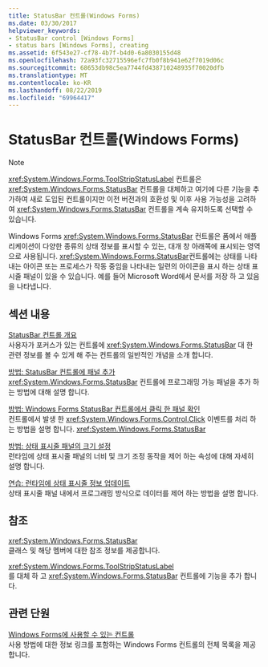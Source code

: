```yaml
---
title: StatusBar 컨트롤(Windows Forms)
ms.date: 03/30/2017
helpviewer_keywords:
- StatusBar control [Windows Forms]
- status bars [Windows Forms], creating
ms.assetid: 6f543e27-cf78-4b7f-b4d0-6a8030155d48
ms.openlocfilehash: 72a93fc32715596efc7fb0f8b941e62f7019d06c
ms.sourcegitcommit: 68653db98c5ea7744fd438710248935f70020dfb
ms.translationtype: MT
ms.contentlocale: ko-KR
ms.lasthandoff: 08/22/2019
ms.locfileid: "69964417"
---
```

# <a name="statusbar-control-windows-forms"></a>StatusBar 컨트롤(Windows Forms)
> [!NOTE]
> <xref:System.Windows.Forms.ToolStripStatusLabel> 컨트롤은 <xref:System.Windows.Forms.StatusBar> 컨트롤을 대체하고 여기에 다른 기능을 추가하여 새로 도입된 컨트롤이지만 이전 버전과의 호환성 및 이후 사용 가능성을 고려하여 <xref:System.Windows.Forms.StatusBar> 컨트롤을 계속 유지하도록 선택할 수 있습니다.  
  
 Windows Forms <xref:System.Windows.Forms.StatusBar> 컨트롤은 폼에서 애플리케이션이 다양한 종류의 상태 정보를 표시할 수 있는, 대개 창 아래쪽에 표시되는 영역으로 사용됩니다. <xref:System.Windows.Forms.StatusBar>컨트롤에는 상태를 나타내는 아이콘 또는 프로세스가 작동 중임을 나타내는 일련의 아이콘을 표시 하는 상태 표시줄 패널이 있을 수 있습니다. 예를 들어 Microsoft Word에서 문서를 저장 하 고 있음을 나타냅니다.  
  
## <a name="in-this-section"></a>섹션 내용  
 [StatusBar 컨트롤 개요](statusbar-control-overview-windows-forms.md)  
 사용자가 포커스가 있는 컨트롤에 <xref:System.Windows.Forms.StatusBar> 대 한 관련 정보를 볼 수 있게 해 주는 컨트롤의 일반적인 개념을 소개 합니다.  
  
 [방법: StatusBar 컨트롤에 패널 추가](how-to-add-panels-to-a-statusbar-control.md)  
 <xref:System.Windows.Forms.StatusBar> 컨트롤에 프로그래밍 가능 패널을 추가 하는 방법에 대해 설명 합니다.  
  
 [방법: Windows Forms StatusBar 컨트롤에서 클릭 한 패널 확인](determine-which-panel-wf-statusbar-control-was-clicked.md)  
 컨트롤에서 발생 한 <xref:System.Windows.Forms.Control.Click> 이벤트를 처리 하는 방법을 설명 합니다. <xref:System.Windows.Forms.StatusBar>  
  
 [방법: 상태 표시줄 패널의 크기 설정](how-to-set-the-size-of-status-bar-panels.md)  
 런타임에 상태 표시줄 패널의 너비 및 크기 조정 동작을 제어 하는 속성에 대해 자세히 설명 합니다.  
  
 [연습: 런타임에 상태 표시줄 정보 업데이트](walkthrough-updating-status-bar-information-at-run-time.md)  
 상태 표시줄 패널 내에서 프로그래밍 방식으로 데이터를 제어 하는 방법을 설명 합니다.  
  
## <a name="reference"></a>참조  
 <xref:System.Windows.Forms.StatusBar>  
 클래스 및 해당 멤버에 대한 참조 정보를 제공합니다.  
  
 <xref:System.Windows.Forms.ToolStripStatusLabel>  
 를 대체 하 고 <xref:System.Windows.Forms.StatusBar> 컨트롤에 기능을 추가 합니다.  
  
## <a name="related-sections"></a>관련 단원  
 [Windows Forms에 사용할 수 있는 컨트롤](controls-to-use-on-windows-forms.md)  
 사용 방법에 대한 정보 링크를 포함하는 Windows Forms 컨트롤의 전체 목록을 제공합니다.
